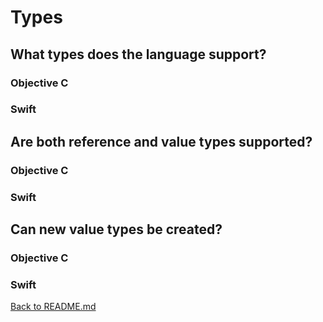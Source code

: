 # Types

## What types does the language support?

### Objective C 

### Swift

## Are both reference and value types supported?

### Objective C 

### Swift

## Can new value types be created?

### Objective C 

### Swift
[Back to README.md](/README.md)

